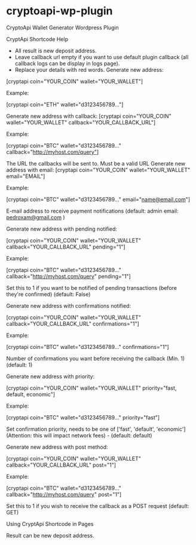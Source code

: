 # cryptoapi-wp-plugin
CryptoApi Wallet Generator Wordpress Plugin


CryptApi Shortcode Help


- All result is new deposit address.
- Leave callback url empty if you want to use default plugin callback (all callback logs can be display in logs page).
- Replace your details with red words.
Generate new address:

[cryptapi coin="YOUR_COIN" wallet="YOUR_WALLET"]

Example:

[cryptapi coin="ETH" wallet="d3123456789..."]

Generate new address with callback:
[cryptapi coin="YOUR_COIN" wallet="YOUR_WALLET" callback="YOUR_CALLBACK_URL"]

Example:

[cryptapi coin="BTC" wallet="d3123456789..." callback="http://myhost.com/query"]

The URL the callbacks will be sent to. Must be a valid URL
Generate new address with email:
[cryptapi coin="YOUR_COIN" wallet="YOUR_WALLET" email="EMAIL"]

Example:

[cryptapi coin="BTC" wallet="d3123456789..." email="name@email.com"]

E-mail address to receive payment notifications (default: admin email: pedroxam@gmail.com )

Generate new address with pending notified:

[cryptapi coin="YOUR_COIN" wallet="YOUR_WALLET" callback="YOUR_CALLBACK_URL" pending="1"]

Example:

[cryptapi coin="BTC" wallet="d3123456789..." callback="http://myhost.com/query" pending="1"]

Set this to 1 if you want to be notified of pending transactions (before they're confirmed) (default: False)

Generate new address with confirmations notified:

[cryptapi coin="YOUR_COIN" wallet="YOUR_WALLET" callback="YOUR_CALLBACK_URL" confirmations="1"]

Example:

[cryptapi coin="BTC" wallet="d3123456789..." confirmations="1"]

Number of confirmations you want before receiving the callback (Min. 1) (default: 1)

Generate new address with priority:

[cryptapi coin="YOUR_COIN" wallet="YOUR_WALLET" priority="fast, default, economic"]

Example:

[cryptapi coin="BTC" wallet="d3123456789..." priority="fast"]

Set confirmation priority, needs to be one of ['fast', 'default', 'economic'] (Attention: this will impact network fees) - (default: default)

Generate new address with post method:

[cryptapi coin="YOUR_COIN" wallet="YOUR_WALLET" callback="YOUR_CALLBACK_URL" post="1"]

Example:

[cryptapi coin="BTC" wallet="d3123456789..." callback="http://myhost.com/query" post="1"]

Set this to 1 if you wish to receive the callback as a POST request (default: GET)

Using CryptApi Shortcode in Pages
<?php echo do_shortcode('[cryptapi coin="YOUR_COIN" wallet="YOUR_WALLET" callback="YOUR_CALLBACK_URL_OR_LEAVE_EMPTY"]'); ?>

Result can be new deposit address.
